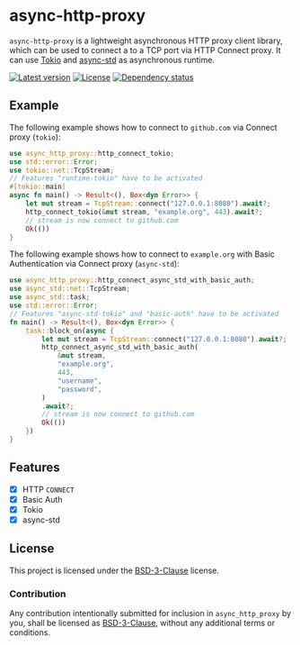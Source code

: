 # async-http-proxy
`async-http-proxy` is a lightweight asynchronous HTTP proxy client library, which can be used to 
connect a to a TCP port via HTTP Connect proxy. It can use [Tokio](https://tokio.rs/) and 
[async-std](https://async.rs/) as asynchronous runtime.  

[![Latest version](https://img.shields.io/crates/v/async-http-proxy.svg)](https://crates.io/crates/async-http-proxy)
[![License](https://img.shields.io/crates/l/async-http-proxy.svg)](https://opensource.org/licenses/BSD-3-Clause)
[![Dependency status](https://deps.rs/repo/github/linkted/async-http-proxy/status.svg)](https://deps.rs/repo/github/linkted/async-http-proxy)


## Example
The following example shows how to connect to `github.com` via Connect proxy (`tokio`):
```rust
use async_http_proxy::http_connect_tokio;
use std::error::Error;
use tokio::net::TcpStream;
// Features "runtime-tokio" have to be activated
#[tokio::main]
async fn main() -> Result<(), Box<dyn Error>> {
    let mut stream = TcpStream::connect("127.0.0.1:8080").await?;
    http_connect_tokio(&mut stream, "example.org", 443).await?;
    // stream is now connect to github.com
    Ok(())
}
```

The following example shows how to connect to `example.org` with Basic Authentication via Connect 
proxy (`async-std`):
```rust
use async_http_proxy::http_connect_async_std_with_basic_auth;
use async_std::net::TcpStream;
use async_std::task;
use std::error::Error;
// Features "async-std-tokio" and "basic-auth" have to be activated
fn main() -> Result<(), Box<dyn Error>> {
    task::block_on(async {
        let mut stream = TcpStream::connect("127.0.0.1:8080").await?;
        http_connect_async_std_with_basic_auth(
            &mut stream,
            "example.org",
            443,
            "username",
            "password",
        )
        .await?;
        // stream is now connect to github.com
        Ok(())
    })
}
```

## Features
- [x] HTTP `CONNECT`
- [x] Basic Auth
- [x] Tokio
- [x] async-std

## License
This project is licensed under the [BSD-3-Clause](https://opensource.org/licenses/BSD-3-Clause) 
license.

### Contribution
Any contribution intentionally submitted for inclusion in `async_http_proxy` by you, shall be 
licensed as [BSD-3-Clause](https://opensource.org/licenses/BSD-3-Clause), without any additional 
terms or conditions.
